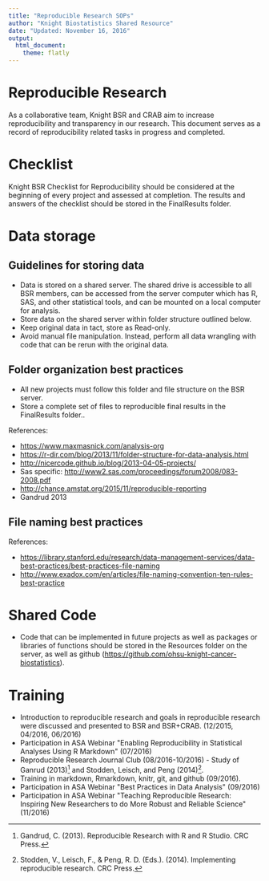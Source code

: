 ```yaml
---
title: "Reproducible Research SOPs"
author: "Knight Biostatistics Shared Resource"
date: "Updated: November 16, 2016"
output: 
  html_document: 
    theme: flatly
---
```


# Reproducible Research

As a collaborative team, Knight BSR and CRAB aim to increase reproducibility and transparency in our research. This document serves as a record of reproducibility related tasks in progress and completed.

# Checklist

Knight BSR Checklist for Reproducibility should be considered at the beginning of every project and assessed at completion. The results and answers of the checklist should be stored in the FinalResults folder.

# Data storage

## Guidelines for storing data

- Data is stored on a shared server. The shared drive is accessible to all BSR members, can be accessed from the server computer which has R, SAS, and other statistical tools, and can be mounted on a local computer for analysis.
- Store data on the shared server within folder structure outlined below.
- Keep original data in tact, store as Read-only.
- Avoid manual file manipulation. Instead, perform all data wrangling with code that can be rerun with the original data.

## Folder organization best practices

- All new projects must follow this folder and file structure on the BSR server.
- Store a complete set of files to reproducible final results in the FinalResults folder..

References:

- https://www.maxmasnick.com/analysis-org
- https://r-dir.com/blog/2013/11/folder-structure-for-data-analysis.html
- http://nicercode.github.io/blog/2013-04-05-projects/
- Sas specific: http://www2.sas.com/proceedings/forum2008/083-2008.pdf
- http://chance.amstat.org/2015/11/reproducible-reporting
- Gandrud 2013

## File naming best practices

References:

- https://library.stanford.edu/research/data-management-services/data-best-practices/best-practices-file-naming
- http://www.exadox.com/en/articles/file-naming-convention-ten-rules-best-practice

# Shared Code

- Code that can be implemented in future projects as well as packages or libraries of functions should be stored in the Resources folder on the server, as well as github (https://github.com/ohsu-knight-cancer-biostatistics).

# Training

- Introduction to reproducible research and goals in reproducible research were discussed and presented to BSR and BSR+CRAB. (12/2015, 04/2016, 06/2016)
- Participation in ASA Webinar "Enabling Reproducibility in Statistical Analyses Using R Markdown" (07/2016)
- Reproducible Research Journal Club (08/2016-10/2016) - Study of Ganrud (2013)[^gr1] and Stodden, Leisch, and Peng (2014)[^slp].
- Training in markdown, Rmarkdown, knitr, git, and github (09/2016).
- Participation in ASA Webinar "Best Practices in Data Analysis" (09/2016)
- Participation in ASA Webinar "Teaching Reproducible Research: Inspiring New Researchers to do More 
Robust and Reliable Science" (11/2016)


[^gr1]: Gandrud, C. (2013). Reproducible Research with R and R Studio. CRC Press.
[^slp]: Stodden, V., Leisch, F., & Peng, R. D. (Eds.). (2014). Implementing reproducible research. CRC Press.



